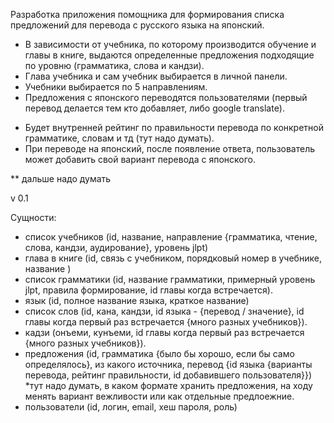 Разработка приложения помощника для формирования списка предложений для перевода с русского языка на японский. 

- В зависимости от учебника, по которому производится обучение и главы в книге, выдаются определенные предложения
подходящие по уровню (грамматика, слова и кандзи). 
- Глава учебника и сам учебник выбирается в личной панели. 
- Учебники выбирается по 5 направлениям. 
- Предложения с японского переводятся пользователями (первый перевод делается тем кто добавляет, либо google translate).  
* Будет внутренней рейтинг по правильности перевода по конкретной грамматике, словам и тд (тут надо думать).
* При переводе на японский, после появление ответа, пользователь может добавить свой вариант перевода с японского.

** дальше надо думать

v 0.1

Сущности:
- список учебников (id, название, направление {грамматика, чтение, слова, кандзи, аудирование}, уровень jlpt)
- глава в книге (id, связь с учебником, порядковый номер в учебнике, название )
- список грамматики (id, название грамматики, примерный уровень jlpt, правила формирование, id главы когда встречается).
- язык (id, полное название языка, краткое название)
- список слов (id, кана, кандзи, id языка - {перевод / значение}, 
        id главы когда первый раз встречается {много разных учебников}).
- кадзи (онъеми, кунъеми, id главы когда первый раз встречается {много разных учебников}).
- предложения (id, грамматика {было бы хорошо, если бы само определялось}, из какого источника, перевод 
        {id языка {варианты перевода, рейтинг правильности, id добавившего пользователя}}) *тут надо думать, в каком 
        формате хранить предложения, на ходу менять вариант вежливости или как отдельные предлоежние.
- пользователи (id, логин, email, хеш пароля, роль)